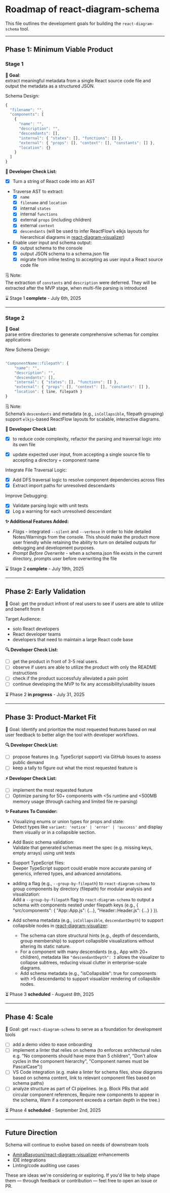 # Roadmap of react-diagram-schema

This file outlines the development goals for building the `react-diagram-schema` tool.

---

## Phase 1: Minimum Viable Product

### Stage 1

**🏁 Goal**:  
extract meaningful metadata from a single React source code file and output the metadata as a structured JSON.

Schema Design:

```js
{
  "filename": "",
  "components": [
    {
      "name": "",
      "description": "",
      "descendants": [],
      "internal": { "states": [], "functions": [] },
      "external": { "props": [], "context": [], "constants": [] },
      "location": {}
    }
  ]
}
```

**🔌 Developer Check List:**

- [x] Turn a string of React code into an AST

- Traverse AST to extract:
  - [x] `name`
  - [x] `filename` and `location`
  - [x] internal `states`
  - [x] internal `functions`
  - [x] external `props` (including children)
  - [x] external `context`
  - [x] `descendants` (will be used to infer ReactFlow’s elkjs layouts for hierarchical diagrams in [react-diagram-visualizer](https://github.com/AmiraBasyouni/react-diagram-visualizer))

- Enable user input and schema output:
  - [x] output schema to the console
  - [x] output JSON schema to a schema.json file
  - [x] migrate from inline testing to accepting as user input a React source code file

🗒 Note:  
The extraction of `constants` and `description` were deferred. They will be extracted after the MVP stage, when multi-file parsing is introduced

⌛ Stage 1 **complete** - July 6th, 2025

---

### Stage 2

**🏁 Goal**  
parse entire directories to generate comprehensive schemas for complex applications

New Schema Design:

```js

"ComponentName::filepath": {
    "name": "",
    "description": "",
    "descendants": [],
    "internal": { "states": [], "functions": [] },
    "external": { "props": [], "context": [], "constants": [] },
    "location": { line, filepath }
}

```

🗒 Note:  
Schema’s `descendants` and metadata (e.g., `isCollapsible`, filepath grouping) support `elkjs`-based ReactFlow layouts for scalable, interactive diagrams.

**🔌 Developer Check List:**

- [x] to reduce code complexity, refactor the parsing and traversal logic into its own file

- [x] update expected user input, from accepting a single source file to accepting a directory + component name

Integrate File Traversal Logic:

- [x] Add DFS traversal logic to resolve component dependencies across files
- [x] Extract import paths for unresolved descendants

Improve Debugging:

- [x] Validate parsing logic with unit tests
- [x] Log a warning for each unresolved descendant

**✨ Additional Features Added:**

- _Flags_ - integrated `--silent` and `--verbose` in order to hide detailed Notes/Warnings from the console. This should make the product more user friendly while retaining the ability to turn on detailed outputs for debugging and development purposes.
- _Prompt Before Overwrite_ - when a schema.json file exists in the current directory, prompts user before overwriting the file

⌛ Stage 2 **complete** - July 19th, 2025

---

## Phase 2: Early Validation

🏁 Goal:
get the product infront of real users to see if users are able to utilize and benefit from it

Target Audience:

- solo React developers
- React developer teams
- developers that need to maintain a large React code base

**🔍 Developer Check List:**

- [ ] get the product in front of 3-5 real users.
- [ ] observe if users are able to utilize the product with only the README instructions
- [ ] check if the product successfuly alleviated a pain point
- [ ] continue developing the MVP to fix any accessibility/usability issues

⏳ Phase 2 **in progress** - July 31, 2025

---

## Phase 3: Product-Market Fit

🏁 Goal:
Identify and prioritize the most requested features based on real user feedback to better align the tool with developer workflows.

**🔍 Developer Check List:**

- [ ] propose features (e.g. TypeScript support) via GitHub Issues to assess public demand
- [ ] keep a tally to figure out what the most requested feature is

**⚡ Developer Check List:**

- [ ] implement the most requested feature
- [ ] Optimize parsing for 50+ components with <5s runtime and <500MB memory usage (through caching and limited file re-parsing)

**✨ Features To Consider:**

- Visualizing enums or union types for props and state:  
  Detect types like `variant: 'notice' | 'error' | 'success'` and display them visually or in a collapsible section.

- Add Basic schema validation:  
  Validate that generated schemas meet the spec (e.g. missing keys, empty arrays) using unit tests

- Support TypeScript files:  
  Deeper TypeScript support could enable more accurate parsing of generics, inferred types, and advanced annotations.

- adding a flag (e.g., `--group-by-filepath`) to `react-diagram-schema` to group components by directory (filepath) for modular analysis and visualization:  
  Add a `--group-by-filepath` flag to `react-diagram-schema` to output a schema with components nested under filepath keys (e.g., { "src/components": { "App::App.js": {...}, "Header::Header.js": {...} } }).

- Add schema metadata (e.g., `isCollapsible`, `descendantDepth`) to support collapsible nodes in [react-diagram-visualizer](https://github.com/AmiraBasyouni/react-diagram-visualizer):
  - The schema can store structural hints (e.g., depth of descendants, group membership) to support collapsible visualizations without altering its static nature.
  - For a component with many descendants (e.g., App with 20+ children), metadata like `"descendantDepth": 3` allows the visualizer to collapse subtrees, reducing visual clutter in enterprise-scale diagrams.
  - Add schema metadata (e.g., "isCollapsible": true for components with >5 descendants) to support visualizer rendering of collapsible nodes.

⏳ Phase 3 **scheduled** - Auguest 8th, 2025

---

## Phase 4: Scale

🏁 Goal:
get `react-diagram-schema` to serve as a foundation for development tools

- [ ] add a demo video to ease onboarding
- [ ] implement a linter that relies on schema (to enforces architectural rules e.g. "No components should have more than 5 children", "Don’t allow cycles in the component hierarchy", "Component names must be PascalCase"))
- [ ] VS Code integration (e.g. make a linter for schema files, show diagrams based on schema content, link to relevant component files based on schema paths)
- [ ] analyze structure as part of CI pipelines. (e.g. Block PRs that add circular component references, Require new components to appear in the schema, Warn if a component exceeds a certain depth in the tree.)

⏳ Phase 4 **scheduled** - September 2nd, 2025

---

## Future Direction

Schema will continue to evolve based on needs of downstream tools

- [AmiraBasyouni/react-diagram-visualizer](https://github.com/AmiraBasyouni/react-diagram-visualizer) enhancements
- IDE integrations
- Linting/code auditing use cases

These are ideas we're considering or exploring. If you'd like to help shape them — through feedback or contribution — feel free to open an issue or PR.
